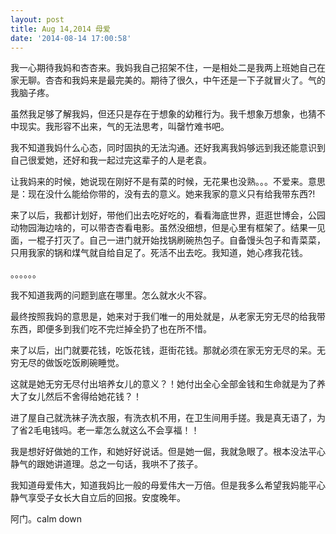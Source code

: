 ```yaml
---
layout: post
title: Aug 14,2014 母爱
date: '2014-08-14 17:00:58'
---
```



我一心期待我妈和杏杏来。我妈我自己招架不住，一是相处二是我两上班她自己在家无聊。杏杏和我妈来是最完美的。期待了很久，中午还是一下子就冒火了。气的我脑子疼。

虽然我足够了解我妈，但还只是存在于想象的幼稚行为。我千想象万想象，也猜不中现实。我形容不出来，气的无法思考，叫罄竹难书吧。

我不知道我妈什么心态，同时固执的无法沟通。还好我离我妈够远到我还能意识到自己很爱她，还好和我一起过完这辈子的人是老袁。

让我妈来的时候，她说现在刚好不是有菜的时候，无花果也没熟。。。不爱来。意思是：现在没什么能给你带的，没有去的意义。她来我家的意义只有给我带东西?!

来了以后，我都计划好，带他们出去吃好吃的，看看海底世界，逛逛世博会，公园动物园海边啥的，可以带杏杏看电影。虽然没细想，但是心里有框架了。结果一见面，一棍子打灭了。自己一进门就开始找锅刷碗热包子。自备馒头包子和青菜菜，只用我家的锅和煤气就自给自足了。死活不出去吃。我知道，她心疼我花钱。

。。。。。。

我不知道我两的问题到底在哪里。怎么就水火不容。

最终按照我妈的意思是，她来对于我们唯一的用处就是，从老家无穷无尽的给我带东西，即便多到我们吃不完烂掉全扔了也在所不惜。

来了以后，出门就要花钱，吃饭花钱，逛街花钱。那就必须在家无穷无尽的呆。无穷无尽的做饭吃饭刷碗睡觉。

这就是她无穷无尽付出培养女儿的意义？！她付出全心全部金钱和生命就是为了养大了女儿然后不舍得给她花钱？！

进了屋自己就洗袜子洗衣服，有洗衣机不用，在卫生间用手搓。我是真无语了，为了省2毛电钱吗。老一辈怎么就这么不会享福！！

我是想好好做她的工作，和她好好说话。但是她一倔，我就急眼了。根本没法平心静气的跟她讲道理。总之一句话，我哄不了孩子。

我知道母爱伟大，知道我妈比一般的母爱伟大一万倍。但是我多么希望我妈能平心静气享受子女长大自立后的回报。安度晚年。

阿门。calm down


